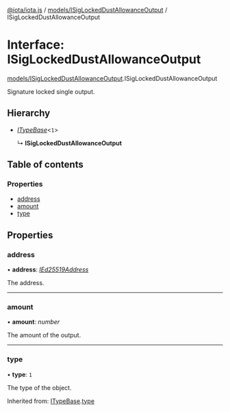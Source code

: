 [@iota/iota.js](../README.md) / [models/ISigLockedDustAllowanceOutput](../modules/models_isiglockeddustallowanceoutput.md) / ISigLockedDustAllowanceOutput

# Interface: ISigLockedDustAllowanceOutput

[models/ISigLockedDustAllowanceOutput](../modules/models_isiglockeddustallowanceoutput.md).ISigLockedDustAllowanceOutput

Signature locked single output.

## Hierarchy

* [*ITypeBase*](models_itypebase.itypebase.md)<``1``\>

  ↳ **ISigLockedDustAllowanceOutput**

## Table of contents

### Properties

- [address](models_isiglockeddustallowanceoutput.isiglockeddustallowanceoutput.md#address)
- [amount](models_isiglockeddustallowanceoutput.isiglockeddustallowanceoutput.md#amount)
- [type](models_isiglockeddustallowanceoutput.isiglockeddustallowanceoutput.md#type)

## Properties

### address

• **address**: [*IEd25519Address*](models_ied25519address.ied25519address.md)

The address.

___

### amount

• **amount**: *number*

The amount of the output.

___

### type

• **type**: ``1``

The type of the object.

Inherited from: [ITypeBase](models_itypebase.itypebase.md).[type](models_itypebase.itypebase.md#type)
